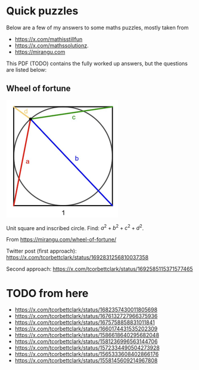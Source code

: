 # Quick puzzles

Below are a few of my answers to some maths puzzles, mostly taken from
* https://x.com/mathisstillfun
* https://x.com/mathssolutionz.
* https://mirangu.com

This PDF (TODO) contains the fully worked up answers, but the questions are listed below:

## Wheel of fortune

![wheel of fortune](wheel-of-fortune.png "Wheel of fortune")

Unit square and inscribed circle. Find: $a^2 + b^2 + c^2 + d^2$.

From https://mirangu.com/wheel-of-fortune/

Twitter post (first approach): https://x.com/tcorbettclark/status/1692831256810037358

Second approach: https://x.com/tcorbettclark/status/1692585115371577465





# TODO from here

* https://x.com/tcorbettclark/status/1682357430011805698
* https://x.com/tcorbettclark/status/1676132727966375936
* https://x.com/tcorbettclark/status/1675758858831011841
* https://x.com/tcorbettclark/status/1660174431535202309
* https://x.com/tcorbettclark/status/1586618640295682048
* https://x.com/tcorbettclark/status/1581236996563144706
* https://x.com/tcorbettclark/status/1572334490504273928
* https://x.com/tcorbettclark/status/1565333608402866176
* https://x.com/tcorbettclark/status/1558145609214967808
